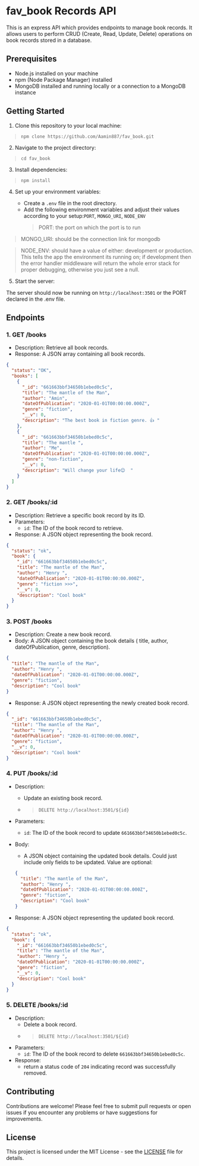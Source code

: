 # fav_book Records API

This is an express API which provides endpoints to manage book records. It allows users to perform CRUD (Create, Read, Update, Delete) operations on book records stored in a database.

## Prerequisites

- Node.js installed on your machine
- npm (Node Package Manager) installed
- MongoDB installed and running locally or a connection to a MongoDB instance

## Getting Started

1. Clone this repository to your local machine:

> ```npm clone https://github.com/Aamin887/fav_book.git```

2. Navigate to the project directory:

> `cd fav_book`

3. Install dependencies:

> `npm install`

4. Set up your environment variables:

   - Create a `.env` file in the root directory.
   - Add the following environment variables and adjust their values according to your setup:`PORT`, `MONGO_URI`, `NODE_ENV`
     > PORT: the port on which the port is to run

> MONGO_URI: should be the connection link for mongodb

> NODE_ENV: should have a value of either: development or production. This tells the app the environment its running on; if development then the error handler middleware will return the whole error stack for proper debugging, otherwise you just see a null.

5. Start the server:

The server should now be running on `http://localhost:3501` or the PORT declared in the .env file.

## Endpoints

### 1. GET /books

- Description: Retrieve all book records.
- Response: A JSON array containing all book records.

```json
{
  "status": "OK",
  "books": [
    {
      "_id": "661663bbf34650b1ebed0c5c",
      "title": "The mantle of the Man",
      "author": "Amin",
      "dateOfPublication": "2020-01-01T00:00:00.000Z",
      "genre": "fiction",
      "__v": 0,
      "description": "The best book in fiction genre. 👍 "
    },
    {
      "_id": "661663bbf34650b1ebed0c5c",
      "title": "The mantle ",
      "author": "Me",
      "dateOfPublication": "2020-01-01T00:00:00.000Z",
      "genre": "non-fiction",
      "__v": 0,
      "description": "Will change your life😊  "
    }
  ]
}
```

### 2. GET /books/:id

- Description: Retrieve a specific book record by its ID.
- Parameters:
  - `id`: The ID of the book record to retrieve.
- Response: A JSON object representing the book record.

```json
{
  "status": "ok",
  "book": {
    "_id": "661663bbf34650b1ebed0c5c",
    "title": "The mantle of the Man",
    "author": "Henry ",
    "dateOfPublication": "2020-01-01T00:00:00.000Z",
    "genre": "fiction >>>",
    "__v": 0,
    "description": "Cool book"
  }
}
```

### 3. POST /books

- Description: Create a new book record.
- Body: A JSON object containing the book details ( title, author, dateOfPublication, genre, description).

```json
{
  "title": "The mantle of the Man",
  "author": "Henry ",
  "dateOfPublication": "2020-01-01T00:00:00.000Z",
  "genre": "fiction",
  "description": "Cool book"
}
```

- Response: A JSON object representing the newly created book record.

```json
{
  "_id": "661663bbf34650b1ebed0c5c",
  "title": "The mantle of the Man",
  "author": "Henry ",
  "dateOfPublication": "2020-01-01T00:00:00.000Z",
  "genre": "fiction",
  "__v": 0,
  "description": "Cool book"
}
```

### 4. PUT /books/:id

- Description:
  - Update an existing book record.
  - > `DELETE http://localhost:3501/${id}`
- Parameters:
  - `id`: The ID of the book record to update `661663bbf34650b1ebed0c5c`.
- Body:

  - A JSON object containing the updated book details. Could just include only fields to be updated. Value are optional:

  ```json
  {
    "title": "The mantle of the Man",
    "author": "Henry ",
    "dateOfPublication": "2020-01-01T00:00:00.000Z",
    "genre": "fiction",
    "description": "Cool book"
  }
  ```

- Response: A JSON object representing the updated book record.

```json
{
  "status": "ok",
  "book": {
    "_id": "661663bbf34650b1ebed0c5c",
    "title": "The mantle of the Man",
    "author": "Henry ",
    "dateOfPublication": "2020-01-01T00:00:00.000Z",
    "genre": "fiction",
    "__v": 0,
    "description": "Cool book"
  }
}
```

### 5. DELETE /books/:id

- Description:
  - Delete a book record.
  - > `DELETE http://localhost:3501/${id}`
- Parameters:
  - `id`: The ID of the book record to delete `661663bbf34650b1ebed0c5c`.
- Response:
  - return a status code of `204` indicating record was successfully removed.

## Contributing

Contributions are welcome! Please feel free to submit pull requests or open issues if you encounter any problems or have suggestions for improvements.

## License

This project is licensed under the MIT License - see the [LICENSE](LICENSE) file for details.

